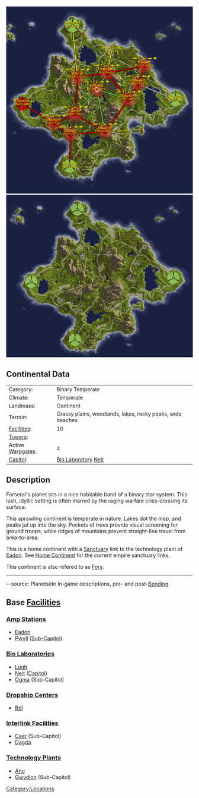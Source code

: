 ![](../images/ForseralMap.jpg "fig:ForseralMap.jpg")
![](../images/Forseral_Terrain.jpg "fig:Forseral_Terrain.jpg")

## Continental Data

|                                  |                                                                   |
| -------------------------------- | ----------------------------------------------------------------- |
| Category:                        | Binary Temperate                                                  |
| Climate:                         | Temperate                                                         |
| Landmass:                        | Continent                                                         |
| Terrain:                         | Grassy plains, woodlands, lakes, rocky peaks, wide beaches        |
| [Facilities](Facilities.md):     | 10                                                                |
| [Towers](Towers.md):             |                                                                   |
| Active [Warpgates](Warpgate.md): | 4                                                                 |
| [Capitol](Capitol.md):           | [Bio Laboratory](Bio_Laboratory.md) [Neit](../facilities/Neit.md) |

## Description

Forseral's planet sits in a nice habitable band of a binary star system.
This lush, idyllic setting is often marred by the raging warfare
criss-crossing its surface.

This sprawling continent is temperate in nature. Lakes dot the map, and
peaks jut up into the sky. Pockets of trees provide visual screening for
ground troops, while ridges of mountains prevent straight-line travel
from area-to-area.

This is a home continent with a [Sanctuary](Sanctuary.md) link
to the technology plant of [Eadon](../facilities/Eadon.md). See [Home
Continent](Home_Continent.md) for the current empire sanctuary
links.

This continent is also refered to as
[Fors](../terminology/Acronyms_and_Slang.md).

---

--source: Planetside In-game descriptions, pre- and
post-[Bending](Bending.md).

## Base [Facilities](Facilities.md)

### [Amp Stations](Amp_Station.md)

- [Eadon](../facilities/Eadon.md)
- [Pwyll](../facilities/Pwyll.md) ([Sub-Capitol](Sub-Capitol.md))

### [Bio Laboratories](Bio_Laboratory.md)

- [Lugh](../facilities/Lugh.md)
- [Neit](../facilities/Neit.md) ([Capitol](Capitol.md))
- [Ogma](../facilities/Ogma.md) (Sub-Capitol)

### [Dropship Centers](Dropship_Center.md)

- [Bel](../facilities/Bel.md)

### [Interlink Facilities](Interlink_Facilities.md)

- [Caer](../facilities/Caer.md) (Sub-Capitol)
- [Dagda](../facilities/Dagda.md)

### [Technology Plants](Technology_Plant.md)

- [Anu](../facilities/Anu.md)
- [Gwydion](../facilities/Gwydion.md) (Sub-Capitol)

[Category:Locations](Category:Locations.md)
